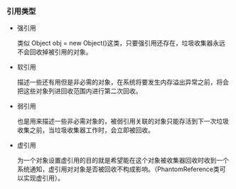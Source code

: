 ### 引用类型

- 强引用

  类似 Object obj = new Object()这类，只要强引用还存在，垃圾收集器永远不会回收掉被引用的对象。

- 软引用

  描述一些还有用但是非必需的对象，在系统将要发生内存溢出异常之前，将会把这些对象列进回收范围内进行第二次回收。

- 弱引用

  也是用来描述一些非必需对象的，被弱引用关联的对象只能存活到下一次垃圾收集之前，当垃圾收集器工作时，会立即被回收。

- 虚引用

  为一个对象设置虚引用的目的就是希望能在这个对象被收集器回收时收到一个系统通知，虚引用对对象是否被回收不构成影响。（PhantomReference类可以实现虚引用）。